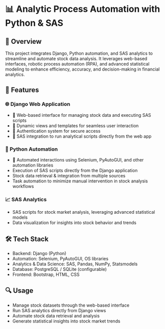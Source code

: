 # 📊 Analytic Process Automation with Python & SAS

## 📝 Overview
This project integrates Django, Python automation, and SAS analytics to streamline and automate stock data analysis. It leverages web-based interfaces, robotic process automation (RPA), and advanced statistical modeling to enhance efficiency, accuracy, and decision-making in financial analytics.

## 🚀 Features

### 🌐 Django Web Application
- 📌 Web-based interface for managing stock data and executing SAS scripts
- 📌 Dynamic views and templates for seamless user interaction
- 📌 Authentication system for secure access
- 📌 SAS integration to run analytical scripts directly from the web app

### 🤖 Python Automation
- 📌 Automated interactions using Selenium, PyAutoGUI, and other automation libraries
- Execution of SAS scripts directly from the Django application
- Stock data retrieval & integration from multiple sources
- Task automation to minimize manual intervention in stock analysis workflows

### 📈 SAS Analytics
- SAS scripts for stock market analysis, leveraging advanced statistical models
- Data visualization for insights into stock behavior and trends

## 🛠️ Tech Stack
- Backend: Django (Python)
- Automation: Selenium, PyAutoGUI, OS libraries
- Analytics & Data Science: SAS, Pandas, NumPy, Statsmodels
- Database: PostgreSQL / SQLite (configurable)
- Frontend: Bootstrap, HTML, CSS

## 🔍 Usage
- Manage stock datasets through the web-based interface
- Run SAS analytics directly from Django views
- Automate stock data retrieval and analysis
- Generate statistical insights into stock market trends
